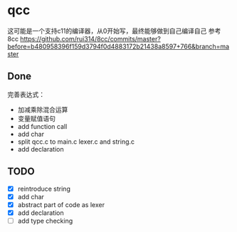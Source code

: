 <!--
 * @Author: QQYYHH
 * @Date: 2022-04-10 14:42:47
 * @LastEditTime: 2022-04-25 17:29:00
 * @LastEditors: QQYYHH
 * @Description: 
 * @FilePath: /pwn/qcc/README.md
 * welcome to my github: https://github.com/QQYYHH
-->
# qcc
这可能是一个支持c11的编译器，从0开始写，最终能够做到自己编译自己
参考 8cc
https://github.com/rui314/8cc/commits/master?before=b480958396f159d3794f0d4883172b21438a8597+766&branch=master<br>

## Done
完善表达式：
- 加减乘除混合运算
- 变量赋值语句
- add function call
- add char
- split qcc.c to main.c lexer.c and string.c
- add declaration

## TODO
- [x] reintroduce string
- [x] add char
- [x] abstract part of code as lexer
- [x] add declaration
- [ ] add type checking
